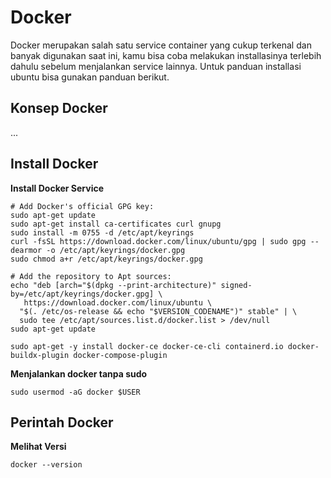 # Docker

Docker merupakan salah satu service container yang cukup terkenal dan banyak digunakan saat ini, kamu bisa coba melakukan installasinya terlebih dahulu sebelum menjalankan service lainnya. Untuk panduan installasi ubuntu bisa gunakan panduan berikut.

## Konsep Docker
...


## Install Docker


**Install Docker Service**
```
# Add Docker's official GPG key:
sudo apt-get update
sudo apt-get install ca-certificates curl gnupg
sudo install -m 0755 -d /etc/apt/keyrings
curl -fsSL https://download.docker.com/linux/ubuntu/gpg | sudo gpg --dearmor -o /etc/apt/keyrings/docker.gpg
sudo chmod a+r /etc/apt/keyrings/docker.gpg

# Add the repository to Apt sources:
echo "deb [arch="$(dpkg --print-architecture)" signed-by=/etc/apt/keyrings/docker.gpg] \ 
   https://download.docker.com/linux/ubuntu \
  "$(. /etc/os-release && echo "$VERSION_CODENAME")" stable" | \
  sudo tee /etc/apt/sources.list.d/docker.list > /dev/null
sudo apt-get update

sudo apt-get -y install docker-ce docker-ce-cli containerd.io docker-buildx-plugin docker-compose-plugin
```

**Menjalankan docker tanpa sudo**
```
sudo usermod -aG docker $USER
```

## Perintah Docker

**Melihat Versi**
```
docker --version
```
